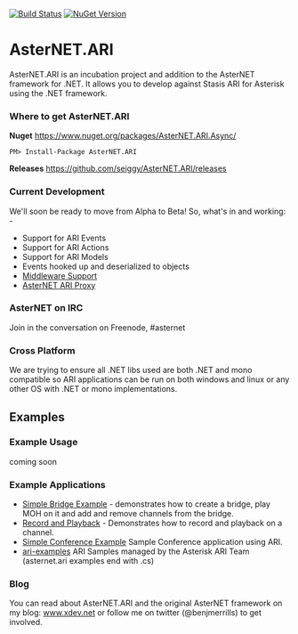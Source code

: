 [![Build Status](https://travis-ci.org/seiggy/AsterNET.ARI.svg?branch=master)](https://travis-ci.org/seiggy/AsterNET.ARI)
[![NuGet Version](https://img.shields.io/nuget/v/AsterNET.ARI.Async.svg?style=flat)](https://www.nuget.org/packages/AsterNET.ARI.Async/)

AsterNET.ARI
============

AsterNET.ARI is an incubation project and addition to the AsterNET framework for .NET. It allows you to develop against Stasis ARI for Asterisk using the .NET framework.

### Where to get AsterNET.ARI
**Nuget** https://www.nuget.org/packages/AsterNET.ARI.Async/
```
PM> Install-Package AsterNET.ARI
```
**Releases** https://github.com/seiggy/AsterNET.ARI/releases

### Current Development
We'll soon be ready to move from Alpha to Beta! So, what's in and working: -
* Support for ARI Events
* Support for ARI Actions
* Support for ARI Models
* Events hooked up and deserialized to objects
* [Middleware Support](https://github.com/skrusty/AsterNET-ARI-Middleware-Queue)
* [AsterNET ARI Proxy](https://github.com/skrusty/AsterNET-ARI-Proxy)

### AsterNET on IRC
Join in the conversation on Freenode, #asternet

### Cross Platform
We are trying to ensure all .NET libs used are both .NET and mono compatible so ARI applications can be run on both windows and linux or any other OS with .NET or mono implementations.

## Examples

### Example Usage
coming soon

### Example Applications
* [Simple Bridge Example](https://github.com/seiggy/AsterNET.ARI/blob/master/AsterNET.ARI.SimpleBridge/Program.cs) - demonstrates how to create a bridge, play MOH on it and add and remove channels from the bridge.
* [Record and Playback](https://github.com/seiggy/AsterNET.ARI/blob/master/Sample-RecordAndPlayback/Program.cs) - Demonstrates how to record and playback on a channel.
* [Simple Conference Example](https://github.com/seiggy/AsterNET.ARI/blob/master/AsterNET.ARI.SimpleBridge/Program.cs) Sample Conference application using ARI.
* [ari-examples](https://github.com/asterisk/ari-examples)
ARI Samples managed by the Asterisk ARI Team (asternet.ari examples end with .cs)

### Blog
You can read about AsterNET.ARI and the original AsterNET framework on my blog: www.xdev.net or follow me on twitter (@benjmerrills) to get involved.
